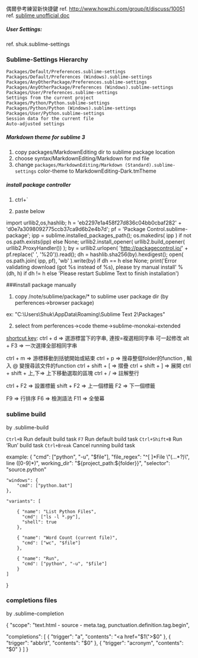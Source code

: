 偶爾參考練習新快捷鍵
ref. http://www.howzhi.com/group/it/discuss/10051
ref. [sublime unofficial doc](http://docs.sublimetext.info/)

##### User Settings:
ref. shuk.sublime-settings

### Sublime-Settings Hierarchy
    Packages/Default/Preferences.sublime-settings
    Packages/Default/Preferences (Windows).sublime-settings
    Packages/AnyOtherPackage/Preferences.sublime-settings
    Packages/AnyOtherPackage/Preferences (Windows).sublime-settings
    Packages/User/Preferences.sublime-settings
    Settings from the current project
    Packages/Python/Python.sublime-settings
    Packages/Python/Python (Windows).sublime-settings
    Packages/User/Python.sublime-settings
    Session data for the current file
    Auto-adjusted settings


##### Markdown theme for sublime 3
1. copy packages/MarkdownEditing dir to sublime package location
2. choose syntax/MarkdownEditing/Markdown for md file
3. change `packages/MarkdownEditing/Markdown (Standard).sublime-settings` color-theme to MarkdownEditing-Dark.tmTheme




##### install package controller

1. ctrl+`

2. paste below

  import urllib2,os,hashlib; h = 'eb2297e1a458f27d836c04bb0cbaf282' + 'd0e7a3098092775ccb37ca9d6b2e4b7d'; pf = 'Package Control.sublime-package'; ipp = sublime.installed_packages_path(); os.makedirs( ipp ) if not os.path.exists(ipp) else None; urllib2.install_opener( urllib2.build_opener( urllib2.ProxyHandler()) ); by = urllib2.urlopen( 'http://packagecontrol.io/' + pf.replace(' ', '%20')).read(); dh = hashlib.sha256(by).hexdigest(); open( os.path.join( ipp, pf), 'wb' ).write(by) if dh == h else None; print('Error validating download (got %s instead of %s), please try manual install' % (dh, h) if dh != h else 'Please restart Sublime Text to finish installation')


###install package manually

1. copy /note/sublime/package/* to sublime user package dir (by perferences->browser package)

  ex: "C:\Users\Shuk\AppData\Roaming\Sublime Text 2\Packages"

2. select from perferences->code theme->sublime-monokai-extended





[shortcut key](http://docs.sublimetext.info/en/latest/reference/keyboard_shortcuts_win.html):
  ctrl + d      => 選游標當下的字串, 連按=複選相同字串 可一起修改
  alt + F3      => 一次選擇全部相同字串

  ctrl + m      => 游標移動到括號開始或結束
  ctrl + p       => 搜尋整個folder的function , 輸入 @ 變搜尋該文件的function
  ctrl + shift + [  => 摺疊
  ctrl + shift + ]  => 展開
  ctrl + shift + 上,下=> 上下移動選取的區塊
  ctrl + /      => 註解整行

  ctrl + F2      => 設置標籤
  shift + F2      => 上一個標籤
  F2          => 下一個標籤

  F9          => 行排序
  F6          => 檢測語法
  F11          => 全螢幕




### sublime build

by .sublime-build

`Ctrl+B`        Run default build task
`F7`            Run default build task
`Ctrl+Shift+B`  Run ‘Run’ build task
`Ctrl+Break`    Cancel running build task



example:
{
    "cmd": ["python", "-u", "$file"],
    "file_regex": "^[ ]*File \"(...*?)\", line ([0-9]*)",
    working_dir": "${project_path:${folder}}",
    "selector": "source.python"

    "windows": {
        "cmd": ["python.bat"]
    },

    "variants": [

        { "name": "List Python Files",
          "cmd": ["ls -l *.py"],
          "shell": true
        },

        { "name": "Word Count (current file)",
          "cmd": ["wc", "$file"]
        },

        { "name": "Run",
          "cmd": ["python", "-u", "$file"]
        }
    ]

}



### completions files
by .sublime-completion

{
   "scope": "text.html - source - meta.tag, punctuation.definition.tag.begin",

   "completions":
   [
      { "trigger": "a", "contents": "<a href=\"$1\">$0</a>" },
      { "trigger": "abbr\t<abbr>", "contents": "<abbr>$0</abbr>" },
      { "trigger": "acronym", "contents": "<acronym>$0</acronym>" }
   ]
}





